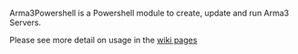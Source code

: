 
Arma3Powershell is a Powershell module to create, update and run Arma3 Servers.

Please see more detail on usage in the [wiki pages](https://github.com/CaiusAjiz/Arma3Powershell/wiki)
